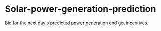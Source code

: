 # Solar-power-generation-prediction
Bid for the next day's predicted power generation and get incentives.
